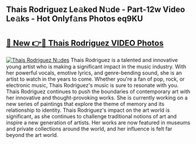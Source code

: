 ## Thais Rodriguez Le𝚊ked N𝚞de - Part-12w Video Le𝚊ks - Hot Onlyf𝚊ns Photos eq9KU

# <h2><a href="http://ab99986.deff.icu/?id=Thais+Rodriguez">🔗 New 👉🔴 Thais Rodriguez VIDEO Photos</a></h2>

[![Thais Rodriguez N𝚞des](https://i.imgur.com/rIISA9y.gif)](http://ab99986.deff.icu/?id=Thais+Rodriguez)
Thais Rodriguez is a talented and innovative young artist who is making a significant impact in the music industry. With her powerful vocals, emotive lyrics, and genre-bending sound, she is an artist to watch in the years to come. Whether you're a fan of pop, rock, or electronic music, Thais Rodriguez's music is sure to resonate with you. Thais Rodriguez continues to push the boundaries of contemporary art with her innovative and thought-provoking works. She is currently working on a new series of paintings that explore the theme of memory and its relationship to identity. Thais Rodriguez's impact on the art world is significant, as she continues to challenge traditional notions of art and inspire a new generation of artists. Her works are now featured in museums and private collections around the world, and her influence is felt far beyond the art world.
